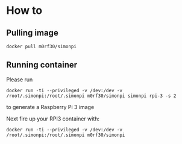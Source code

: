# How to
## Pulling image
```
docker pull m0rf30/simonpi
```

## Running container

Please run
```
docker run -ti --privileged -v /dev:/dev -v /root/.simonpi:/root/.simonpi m0rf30/simonpi simonpi rpi-3 -s 2
```
to generate a Raspberry Pi 3 image 

Next fire up your RPI3 container with:
```
docker run -ti --privileged -v /dev:/dev -v /root/.simonpi:/root/.simonpi m0rf30/simonpi
```
